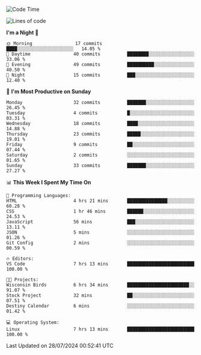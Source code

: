<!--START_SECTION:waka-->
![Code Time](http://img.shields.io/badge/Code%20Time-205%20hrs%2016%20mins-blue)

![Lines of code](https://img.shields.io/badge/From%20Hello%20World%20I%27ve%20Written-15.7%20thousand%20lines%20of%20code-blue)

**I'm a Night 🦉** 

```text
🌞 Morning                17 commits          ████░░░░░░░░░░░░░░░░░░░░░   14.05 % 
🌆 Daytime                40 commits          ████████░░░░░░░░░░░░░░░░░   33.06 % 
🌃 Evening                49 commits          ██████████░░░░░░░░░░░░░░░   40.50 % 
🌙 Night                  15 commits          ███░░░░░░░░░░░░░░░░░░░░░░   12.40 % 
```
📅 **I'm Most Productive on Sunday** 

```text
Monday                   32 commits          ███████░░░░░░░░░░░░░░░░░░   26.45 % 
Tuesday                  4 commits           █░░░░░░░░░░░░░░░░░░░░░░░░   03.31 % 
Wednesday                18 commits          ████░░░░░░░░░░░░░░░░░░░░░   14.88 % 
Thursday                 23 commits          █████░░░░░░░░░░░░░░░░░░░░   19.01 % 
Friday                   9 commits           ██░░░░░░░░░░░░░░░░░░░░░░░   07.44 % 
Saturday                 2 commits           ░░░░░░░░░░░░░░░░░░░░░░░░░   01.65 % 
Sunday                   33 commits          ███████░░░░░░░░░░░░░░░░░░   27.27 % 
```


📊 **This Week I Spent My Time On** 

```text
💬 Programming Languages: 
HTML                     4 hrs 21 mins       ███████████████░░░░░░░░░░   60.28 % 
CSS                      1 hr 46 mins        ██████░░░░░░░░░░░░░░░░░░░   24.53 % 
JavaScript               56 mins             ███░░░░░░░░░░░░░░░░░░░░░░   13.11 % 
JSON                     5 mins              ░░░░░░░░░░░░░░░░░░░░░░░░░   01.26 % 
Git Config               2 mins              ░░░░░░░░░░░░░░░░░░░░░░░░░   00.59 % 

🔥 Editors: 
VS Code                  7 hrs 13 mins       █████████████████████████   100.00 % 

🐱‍💻 Projects: 
Wisconsin Birds          6 hrs 34 mins       ███████████████████████░░   91.07 % 
Stock Project            32 mins             ██░░░░░░░░░░░░░░░░░░░░░░░   07.51 % 
Destiny Calendar         6 mins              ░░░░░░░░░░░░░░░░░░░░░░░░░   01.42 % 

💻 Operating System: 
Linux                    7 hrs 13 mins       █████████████████████████   100.00 % 
```


 Last Updated on 28/07/2024 00:52:41 UTC
<!--END_SECTION:waka-->
